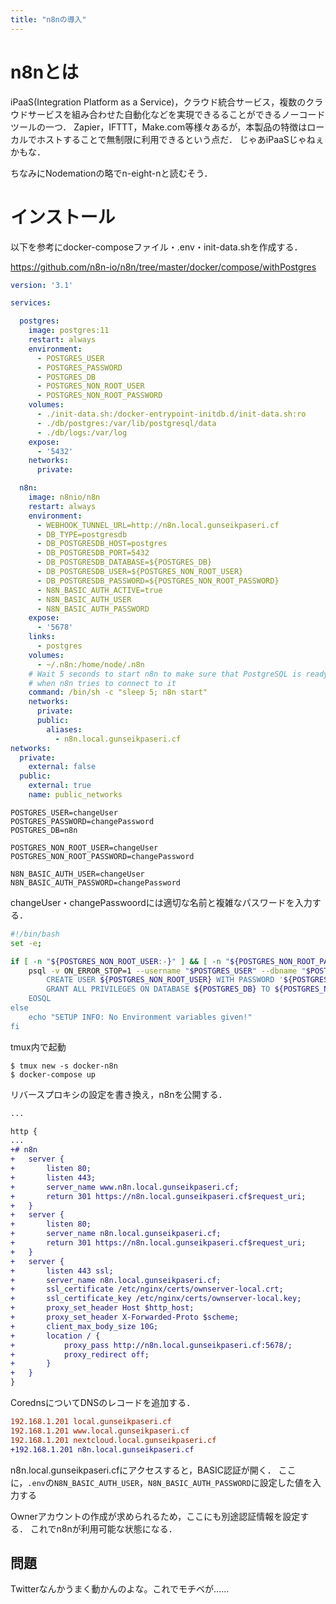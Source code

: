```yaml
---
title: "n8nの導入"
---
```


# n8nとは
iPaaS(Integration Platform as a Service)，クラウド統合サービス，複数のクラウドサービスを組み合わせた自動化などを実現できるることができるノーコードツールの一つ．
Zapier，IFTTT，Make.com等様々あるが，本製品の特徴はローカルでホストすることで無制限に利用できるという点だ．
じゃあiPaaSじゃねぇかもな．

ちなみにNodemationの略でn-eight-nと読むそう．

# インストール

以下を参考にdocker-composeファイル・.env・init-data.shを作成する．

https://github.com/n8n-io/n8n/tree/master/docker/compose/withPostgres

``` yml:docker-compose.yml
version: '3.1'

services:

  postgres:
    image: postgres:11
    restart: always
    environment:
      - POSTGRES_USER
      - POSTGRES_PASSWORD
      - POSTGRES_DB
      - POSTGRES_NON_ROOT_USER
      - POSTGRES_NON_ROOT_PASSWORD
    volumes:
      - ./init-data.sh:/docker-entrypoint-initdb.d/init-data.sh:ro
      - ./db/postgres:/var/lib/postgresql/data
      - ./db/logs:/var/log
    expose:
      - '5432'
    networks:
      private:

  n8n:
    image: n8nio/n8n
    restart: always
    environment:
      - WEBHOOK_TUNNEL_URL=http://n8n.local.gunseikpaseri.cf
      - DB_TYPE=postgresdb
      - DB_POSTGRESDB_HOST=postgres
      - DB_POSTGRESDB_PORT=5432
      - DB_POSTGRESDB_DATABASE=${POSTGRES_DB}
      - DB_POSTGRESDB_USER=${POSTGRES_NON_ROOT_USER}
      - DB_POSTGRESDB_PASSWORD=${POSTGRES_NON_ROOT_PASSWORD}
      - N8N_BASIC_AUTH_ACTIVE=true
      - N8N_BASIC_AUTH_USER
      - N8N_BASIC_AUTH_PASSWORD
    expose:
      - '5678'
    links:
      - postgres
    volumes:
      - ~/.n8n:/home/node/.n8n
    # Wait 5 seconds to start n8n to make sure that PostgreSQL is ready
    # when n8n tries to connect to it
    command: /bin/sh -c "sleep 5; n8n start"
    networks:
      private:
      public:
        aliases:
          - n8n.local.gunseikpaseri.cf
networks:
  private:
    external: false
  public:
    external: true
    name: public_networks

```

``` .env
POSTGRES_USER=changeUser
POSTGRES_PASSWORD=changePassword
POSTGRES_DB=n8n

POSTGRES_NON_ROOT_USER=changeUser
POSTGRES_NON_ROOT_PASSWORD=changePassword

N8N_BASIC_AUTH_USER=changeUser
N8N_BASIC_AUTH_PASSWORD=changePassword
```

changeUser・changePasswoordには適切な名前と複雑なパスワードを入力する．

``` sh:init-data.sh
#!/bin/bash
set -e;

if [ -n "${POSTGRES_NON_ROOT_USER:-}" ] && [ -n "${POSTGRES_NON_ROOT_PASSWORD:-}" ]; then
	psql -v ON_ERROR_STOP=1 --username "$POSTGRES_USER" --dbname "$POSTGRES_DB" <<-EOSQL
		CREATE USER ${POSTGRES_NON_ROOT_USER} WITH PASSWORD '${POSTGRES_NON_ROOT_PASSWORD}';
		GRANT ALL PRIVILEGES ON DATABASE ${POSTGRES_DB} TO ${POSTGRES_NON_ROOT_USER};
	EOSQL
else
	echo "SETUP INFO: No Environment variables given!"
fi
```

tmux内で起動
```
$ tmux new -s docker-n8n
$ docker-compose up
```

リバースプロキシの設定を書き換え，n8nを公開する．

``` diff nginx:reverseproxy/nginx.conf
...

http {
...
+# n8n
+   server {
+       listen 80;
+       listen 443;
+       server_name www.n8n.local.gunseikpaseri.cf;
+       return 301 https://n8n.local.gunseikpaseri.cf$request_uri;
+   }
+   server {
+       listen 80;
+       server_name n8n.local.gunseikpaseri.cf;
+       return 301 https://n8n.local.gunseikpaseri.cf$request_uri;
+   }
+   server {
+       listen 443 ssl;
+       server_name n8n.local.gunseikpaseri.cf;
+       ssl_certificate /etc/nginx/certs/ownserver-local.crt;
+       ssl_certificate_key /etc/nginx/certs/ownserver-local.key;
+       proxy_set_header Host $http_host;
+       proxy_set_header X-Forwarded-Proto $scheme;
+       client_max_body_size 10G;
+       location / {
+           proxy_pass http://n8n.local.gunseikpaseri.cf:5678/;
+           proxy_redirect off;
+       }
+   }
}
```

CorednsについてDNSのレコードを追加する．

``` diff :coredns/config/hosts
192.168.1.201 local.gunseikpaseri.cf
192.168.1.201 www.local.gunseikpaseri.cf
192.168.1.201 nextcloud.local.gunseikpaseri.cf
+192.168.1.201 n8n.local.gunseikpaseri.cf
```

n8n.local.gunseikpaseri.cfにアクセスすると，BASIC認証が開く．
ここに，`.env`の`N8N_BASIC_AUTH_USER`，`N8N_BASIC_AUTH_PASSWORD`に設定した値を入力する

Ownerアカウントの作成が求められるため，ここにも別途認証情報を設定する．
これでn8nが利用可能な状態になる．

## 問題

Twitterなんかうまく動かんのよな。これでモチベが……









